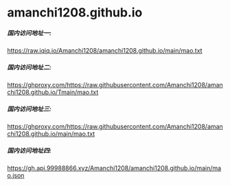 # amanchi1208.github.io

##### 国内访问地址一:
https://raw.iqiq.io/Amanchi1208/amanchi1208.github.io/main/mao.txt

##### 国内访问地址二:
https://ghproxy.com/https://raw.githubusercontent.com/Amanchi1208/amanchi1208.github.io/Tmain/mao.txt

##### 国内访问地址三:
https://ghproxy.com/https://raw.githubusercontent.com/Amanchi1208/amanchi1208.github.io/main/mao.txt


##### 国内访问地址四:
https://gh.api.99988866.xyz/Amanchi1208/amanchi1208.github.io/main/mao.json
